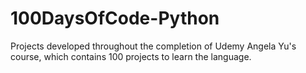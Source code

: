 # 100DaysOfCode-Python
Projects developed throughout the completion of Udemy Angela Yu's course, which contains 100 projects to learn the language.
